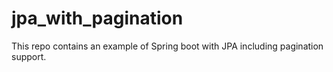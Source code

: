 # jpa_with_pagination
This repo contains an example of Spring boot with JPA including pagination support.
